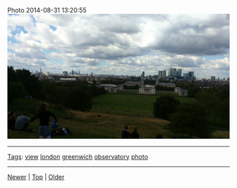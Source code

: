 <!--
title: Photo 2014-08-31 13
date: 2020-06-28T14:51:45.127Z
tags: view, london, greenwich, observatory, photo
-->





Photo 2014-08-31 13:20:55
![](96259302217-0.jpg)

<!--BOTTOM-POST-NAVIGATION-->
---

[Tags](tags.md): [view](tag-view.md) [london](tag-london.md) [greenwich](tag-greenwich.md) [observatory](tag-observatory.md) [photo](tag-photo.md)

---

[Newer](96256628092.md) | [Top](index.md) | [Older](96267617267.md)